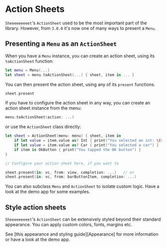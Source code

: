 # Action Sheets

`Sheeeeeeeeet`'s `ActionSheet` used to be the most important part of the library. However, from `3.0.0` it's now one of many ways to present a `Menu`.


## Presenting a `Menu` as an `ActionSheet`

When you have a `Menu` instance, you can create an action sheet, using its `toActionSheet` function:

```swift
let menu = Menu(...)
let sheet = menu.toActionSheet(...) { sheet, item in ... }
```

You can then present the action sheet, using any of its `present` functions.

```swift
sheet.present
```

If you have to configure the action sheet in any way, you can create an action sheet instance from the menu:

```swift
menu.toActionSheet(action: ...) 
```

or use the `ActionSheet` class directly:

```swift
let sheet = ActionSheet(menu: menu) { sheet, item in
    if let value = item.value as? Int { print("You selected an int: \(value)") }
    if let value = item.value as? Car { print("You selected a car") }
    if item is OkButton { print("You tapped the OK button") }
}

// Configure your action sheet here, if you want to

sheet.present(in: vc, from: view, completion: ...)   // or
sheet.present(in: vc, from: barButtonItem, completion: ...)
```

You can also subclass `Menu` and `ActionSheet` to isolate custom logic. Have a look at the demo app for some examples.


## Style action sheets

`Sheeeeeeeeet`'s `ActionSheet`  can be extensively styled beyond their standard appearance. You can apply custom colors, fonts, margins etc.

See [this appearance and styling guide][Appearance] for more information or have a look at the demo app.
